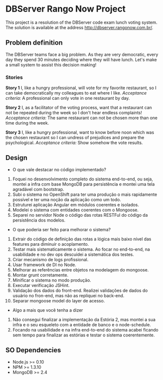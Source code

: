 # DBServer Rango Now Project #

This project is a resolution of the DBServer code exam lunch voting system.
The solution is available at the address http://dbserver.rangonow.com.br/.

## Problem definition ##

The DBServer teams face a big problem. As they are very democratic, every day they spend 30 minutes deciding where they will have lunch. Let's make a small system to assist this decision making!

### Stories ###

**Story 1**
I, like a hungry professional, will vote for my favorite restaurant, so I can take democratically my colleagues to eat where I like.
*Acceptance criteria:* A professional can only vote in one restaurant by day.

**Story 2**
I, as a facilitator of the voting process, want that a restaurant can not be repeated during the week so I don't hear endless complaints!
*Acceptance criteria:* The same restaurant can not be chosen more than one time during the week.

**Story 3**
I, like a hungry professional, want to know before noon which was the chosen restaurant so I can undress of prejudices and prepare the psychological.
*Acceptance criteria:* Show somehow the vote results.

## Design ##

* O que vale destacar no código implementado?
1. Foquei no desenvolvimento completo do sistema end-to-end, ou seja, montei a infra com base MongoDB para persistência e montei uma tela agradável com bootstrap.
2. Subi o sistema no OpenShift para ter uma produção o mais rapidamente possível e ter uma noção da aplicação como um todo.
3. Estruturei aplicação Angular em módulos coerentes e isolados.
4. Modelei o sistema com entidades coerentes com o Mongoose.
5. Separei no servidor Node o código das rotas RESTFul do código da persistência dos modelos.

* O que poderia ser feito para melhorar o sistema?
1. Extrair do código de definição das rotas a lógica mais baixo nível das features para diminuir o acoplamento.
2. Testar mais sistematicamente o sistema. Ao focar no end-to-end, na usabilidade e no dev ops descuidei a sistemática dos testes.
3. Criar mecanismo de logs profissional.
4. Usar framework de DI no Node.
5. Melhorar as referências entre objetos na modelagem do mongoose.
6. Montar grunt corretamente.
7. Minificar o sistema no modo produção.
8. Executar verificação JSHint.
9. Validação dos dados do front-end. Realizei validações de dados do usuário no fron-end, mas não as repliquei no back-end.
10. Separar mongoose model do layer de acesso.

* Algo a mais que você tenha a dizer
1. Não consegui finalizar a implementação da Estória 2, mas montei a sua infra e o seu esqueleto com a entidade de banco e o node-schedule.
2. Focando na usabilidade e na infra end-to-end do sistema acabei ficando sem tempo para finalizar as estórias e testar o sistema coerentemente.


## SO Dependencies ##

* Node.js >= 0.10 
* NPM >= 1.3.10
* MongoDB >= 2.4
